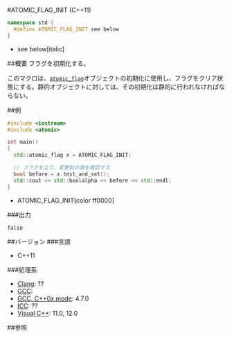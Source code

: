#ATOMIC_FLAG_INIT (C++11)
```cpp
namespace std {
  #define ATOMIC_FLAG_INIT see below
}
```
* see below[italic]


##概要
フラグを初期化する。

このマクロは、[`atomic_flag`](./atomic_flag.md)オブジェクトの初期化に使用し、フラグをクリア状態にする。静的オブジェクトに対しては、その初期化は静的に行われなければならない。


##例
```cpp
#include <iostream>
#include <atomic>

int main()
{
  std::atomic_flag x = ATOMIC_FLAG_INIT;

  // フラグを立て、変更前の値を確認する
  bool before = x.test_and_set();
  std::cout << std::boolalpha << before << std::endl;
}
```
* ATOMIC_FLAG_INIT[color ff0000]


###出力
```
false
```


##バージョン
###言語
- C++11

###処理系
- [Clang](/implementation.md#clang): ??
- [GCC](/implementation.md#gcc): 
- [GCC, C++0x mode](/implementation.md#gcc): 4.7.0
- [ICC](/implementation.md#icc): ??
- [Visual C++](/implementation.md#visual_cpp): 11.0, 12.0


##参照


